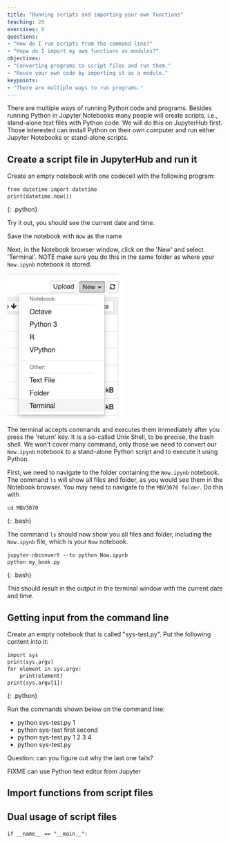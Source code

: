 ```yaml
---
title: "Running scripts and importing your own functions"
teaching: 20
exercises: 0
questions:
- "How do I run scripts from the command line?"
- "Hopw do I import my own functions as modules?"
objectives:
- "Converting programs to script files and run them."
- "Reuse your own code by importing it as a module."
keypoints:
- "There are multiple ways to run programs."
---
```


There are multiple ways of running Python code and programs. Besides running Python in Jupyter Notebooks many people will create scripts, i.e., stand-alone text files with Python code. We will do this on JupyterHub first. Those interested can install Python on their own computer and run either Jupyter Notebooks or stand-alone scripts.

## Create a script file in JupyterHub and run it

Create an empty notebook with one codecell with the following program:

~~~
from datetime import datetime
print(datetime.now())
~~~
{: .python}

Try it out, you should see the current date and time.

Save the notebook with `Now` as the name

Next, in the Notebook browser window, click on the 'New' and select 'Terminal'. NOTE make sure you do this in the same folder as where your `Now.ipynb` notebook is stored.

![Opening a Terminal window](../fig/0_jupyter_notebook_terminal.png)  

The terminal accepts commands and executes them immediately after you press the 'return' key. It is a so-called Unix Shell, to be precise, the bash shell. We won't cover many command, only those we need to convert our `Now.ipynb` notebook to a stand-alone Python script and to execute it using Python.

First, we need to navigate to the folder containing the `Now.ipynb` notebook. The command `ls` will show all files and folder, as you would see them in the Notebook browser. You may need to navigate to the `MBV3070 folder`. Do this with

~~~
cd MBV3070
~~~
{: .bash}


The command `ls` should now show you all files and folder, including the `Now.ipynb` file, which is your `Now` notebook.

~~~
jupyter-nbconvert --to python Now.ipynb
python my_book.py
~~~
{: .bash}

This should result in the output in the terminal window with the current date and time.

## Getting input from the command line

Create an empty notebook that is called "sys-test.py". Put the following content into it:

~~~
import sys
print(sys.argv)
for element in sys.argv:
    print(element)
print(sys.argv[1])
~~~
{: .python}

Run the commands shown below on the command line:

  * python sys-test.py 1
  * python sys-test first second
  * python sys-test.py 1 2 3 4
  * python sys-test.py

Question: can you figure out why the last one fails?


FIXME can use Python text editor from Jupyter


## Import functions from script files

## Dual usage of script files

`if __name__ == "__main__":`
